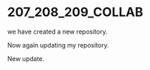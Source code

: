 # 207\_208\_209\_COLLAB



we have created a new repository.

Now again updating my repository.

New update.

